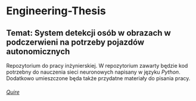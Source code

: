 # Engineering-Thesis
## Temat: **System detekcji osób w obrazach w podczerwieni na potrzeby pojazdów autonomicznych**
Repozytorium do pracy inżynierskiej. W repozytorium zawarty będzie kod potrzebny do nauczenia sieci neuronowych napisany w języku *Python*. Dodatkowo umieszczone będa także przydatne materiały do pisania pracy.
###### [Quire](https://quire.io/w/Jakub_Krupinski-51/1/1._Wst%C4%99p)
